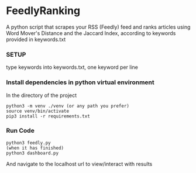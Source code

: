 # FeedlyRanking
A python script that scrapes your RSS (Feedly) feed and ranks articles using Word Mover's Distance and the Jaccard Index, according to keywords provided in keywords.txt

### SETUP
type keywords into keywords.txt, one keyword per line
### Install dependencies in python virtual environment
In the directory of the project
```
python3 -m venv ./venv (or any path you prefer)
source venv/bin/activate
pip3 install -r requirements.txt
```
### Run Code
```
python3 feedly.py
(when it has finished)
python3 dashboard.py
```
And navigate to the localhost url to view/interact with results
